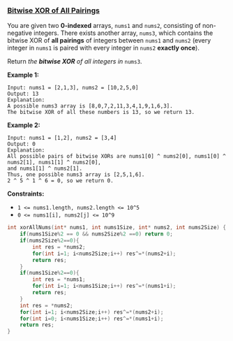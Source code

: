 ### [Bitwise XOR of All Pairings](https://leetcode.com/problems/bitwise-xor-of-all-pairings/)

You are given two **0-indexed** arrays, `nums1` and `nums2`, consisting of non-negative integers. There exists another array, `nums3`, which contains the bitwise XOR of **all pairings** of integers between `nums1` and `nums2` (every integer in `nums1` is paired with every integer in `nums2` **exactly once**).

Return *the **bitwise XOR** of all integers in* `nums3`.

 

**Example 1:**

```
Input: nums1 = [2,1,3], nums2 = [10,2,5,0]
Output: 13
Explanation:
A possible nums3 array is [8,0,7,2,11,3,4,1,9,1,6,3].
The bitwise XOR of all these numbers is 13, so we return 13.
```

**Example 2:**

```
Input: nums1 = [1,2], nums2 = [3,4]
Output: 0
Explanation:
All possible pairs of bitwise XORs are nums1[0] ^ nums2[0], nums1[0] ^ nums2[1], nums1[1] ^ nums2[0],
and nums1[1] ^ nums2[1].
Thus, one possible nums3 array is [2,5,1,6].
2 ^ 5 ^ 1 ^ 6 = 0, so we return 0.
```

 

**Constraints:**

- `1 <= nums1.length, nums2.length <= 10^5`
- `0 <= nums1[i], nums2[j] <= 10^9`

```C
int xorAllNums(int* nums1, int nums1Size, int* nums2, int nums2Size) {
    if(nums1Size%2 == 0 && nums2Size%2 ==0) return 0;
    if(nums2Size%2==0){
        int res = *nums2;
        for(int i=1; i<nums2Size;i++) res^=*(nums2+i);
        return res;
    }
    if(nums1Size%2==0){
        int res = *nums1;
        for(int i=1; i<nums1Size;i++) res^=*(nums1+i);
        return res;
    }
    int res = *nums2;
    for(int i=1; i<nums2Size;i++) res^=*(nums2+i);
    for(int i=0; i<nums1Size;i++) res^=*(nums1+i);
    return res;   
}
```

